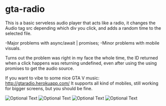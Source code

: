 # gta-radio

This is a basic serveless audio player that acts like a radio, it changes the Audio tag src depending which div you click, and adds a random time to the selected file.

-Major problems with async/await | promises;
-Minor problems with mobile visuals.

Turns out the problem was right in my face the whole time, the ID returned when a click happens was returning undefined, even after using the using promises to get the audio source.

If you want to vibe to some nice GTA V music: http://gtaradio.herokuapp.com/
It supports all kind of mobiles, still working for bigger screens, but you should be fine.

![Optional Text](https://i.imgur.com/XyklH0u.png)
![Optional Text](https://i.imgur.com/usuHq5i.png)
![Optional Text](https://i.imgur.com/qaCYLjb.png)
![Optional Text](https://i.imgur.com/IUeDHHh.png)
